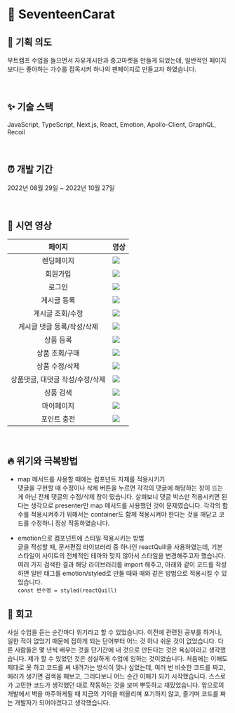 # 💎 SeventeenCarat

## 🌟 기획 의도

부트캠프 수업을 들으면서 자유게시판과 중고마켓을 만들게 되었는데, 일반적인 페이지보다는 좋아하는 가수를 접목시켜 하나의 팬페이지로 만들고자 하였습니다.

<br>

## ✨ 기술 스택

JavaScript, TypeScript, Next.js, React, Emotion, Apollo-Client, GraphQL, Recoil

<br>

## ⏰ 개발 기간

2022년 08월 29일 ~ 2022년 10월 27일

<br>

## 🎥 시연 영상

|                       페이지                       | 영상                                                                                                                |
| :------------------------------------------------: | ------------------------------------------------------------------------------------------------------------------- |
|                     렌딩페이지                     | <img src="https://user-images.githubusercontent.com/110293289/219851655-0a4e13ed-eee5-4e4a-950c-6c087e46df6f.gif"/> |
|                      회원가입                      | <img src="https://user-images.githubusercontent.com/110293289/219852070-499eb575-2287-41a7-87d7-e74cc64ea23c.gif"/> |
|                       로그인                       | <img src="https://user-images.githubusercontent.com/110293289/219852032-f7c236b3-e5be-4e15-8500-462c9f620809.gif"/> |
|                    게시글 등록                     | <img src="https://user-images.githubusercontent.com/110293289/219852044-6867c5cc-a99b-4e94-9753-7af157b60b6b.gif"/> |
|                  게시글 조회/수정                  | <img src="https://user-images.githubusercontent.com/110293289/219852117-5af9f923-8093-476f-a37f-1df656b7eed4.gif"/> |
|             게시글 댓글 등록/작성/삭제             | <img src="https://user-images.githubusercontent.com/110293289/219852123-621d064a-f8ee-410e-b748-2ed7a1ef0e7d.gif"/> |
|                     상품 등록                      | <img src="https://user-images.githubusercontent.com/110293289/219852142-75ba2824-5ac4-4fc7-968a-14efb0962dd0.gif"/> |
|                   상품 조회/구매                   | <img src="https://user-images.githubusercontent.com/110293289/219852149-f711e1db-961a-49a3-909c-5db63e8f8842.gif"/> |
|                   상품 수정/삭제                   | <img src="https://user-images.githubusercontent.com/110293289/219852159-b0f397d2-ccc0-459d-98eb-bbe6b3e9bd32.gif"/> |
| 상품댓글, 대댓글 작성/수정/삭제 | <img src="https://user-images.githubusercontent.com/110293289/219852179-8b5b5693-439b-4346-be3f-933ad1df5cfc.gif"/> |
|                     상품 검색                      | <img src="https://user-images.githubusercontent.com/110293289/219852181-f0d0afca-5f2e-413d-97c9-26e501188737.gif"/> |
|                     마이페이지                     | <img src="https://user-images.githubusercontent.com/110293289/219852186-cd2c8ea7-9d2e-4783-9a4a-82ef0151f8d9.gif"/> |
|                    포인트 충전                     | <img src="https://user-images.githubusercontent.com/110293289/219852191-9997c0ed-e364-418c-a9f6-b2799b2c6ec9.gif"/> |

<br>

## 🔥 위기와 극복방법

- map 메서드를 사용할 때에는 컴포넌트 자체를 적용시키기  
  댓글을 구현할 때 수정이나 삭제 버튼을 누르면 각각의 댓글에 해당하는 창이 뜨는 게 아닌 전체 댓글의 수정/삭제 창이 떴습니다. 살펴보니 댓글 박스만 적용시키면 된다는 생각으로 presenter만 map 메서드를 사용했던 것이 문제였습니다. 각각의 함수를 적용시켜주기 위해서는 container도 함께 적용시켜야 한다는 것을 깨닫고 코드를 수정하니 정상 작동하였습니다.

- emotion으로 컴포넌트에 스타일 적용시키는 방법  
  글을 작성할 때, 문서편집 라이브러리 중 하나인 reactQuill을 사용하였는데, 기본 스타일이 사이트의 전체적인 테마와 맞지 않아서 스타일을 변경해주고자 했습니다. 여러 가지 검색한 결과 해당 라이브러리를 import 해주고, 아래와 같이 코드를 작성하면 일반 태그를 emotion/styled로 만들 때와 때와 같은 방법으로 적용시킬 수 있었습니다.  
  `const 변수명 = styled(reactQuill)`

## 🌊 회고

사실 수업을 듣는 순간마다 위기라고 할 수 있었습니다. 이전에 관련된 공부를 하거나, 일한 적이 없었기 때문에 접하게 되는 단어부터 어느 것 하나 쉬운 것이 없었습니다. 다른 사람들은 몇 년씩 배우는 것을 단기간에 내 것으로 만든다는 것은 욕심이라고 생각했습니다. 제가 할 수 있었던 것은 성실하게 수업에 임하는 것이었습니다. 처음에는 이해도 제대로 못 하고 코드를 써 내려가는 방식이 맞나 싶었는데, 여러 번 비슷한 코드를 짜고, 에러가 생기면 검색을 해보고, 그러다보니 어느 순간 이해가 되기 시작했습니다. 스스로가 고민한 코드가 생각했던 대로 작동하는 것을 보며 뿌듯하고 재밌었습니다. 앞으로의 개발에서 벽을 마주하게될 때 지금의 기억을 떠올리며 포기하지 않고, 즐기며 코드를 짜는 개발자가 되어야겠다고 생각했습니다.
